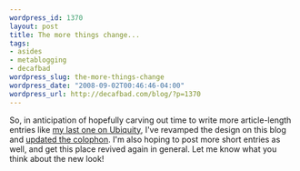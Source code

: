 ```yaml
--- 
wordpress_id: 1370
layout: post
title: The more things change...
tags: 
- asides
- metablogging
- decafbad
wordpress_slug: the-more-things-change
wordpress_date: "2008-09-02T00:46:46-04:00"
wordpress_url: http://decafbad.com/blog/?p=1370
---
```

So, in anticipation of hopefully carving out time to write more article-length entries like [my last one on Ubiquity](http://decafbad.com/blog/2008/09/01/writing-a-delicious-command-for-ubiquity), I've revamped the design on this blog and [updated the colophon][colophon].  I'm also hoping to post more short entries as well, and get this place revived again in general.  Let me know what you think about the new look!

[colophon]: http://decafbad.com/blog/colophon
